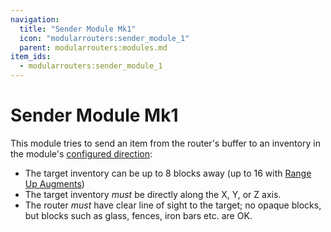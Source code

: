```yaml
---
navigation:
  title: "Sender Module Mk1"
  icon: "modularrouters:sender_module_1"
  parent: modularrouters:modules.md
item_ids:
  - modularrouters:sender_module_1
---
```


# Sender Module Mk1

This module tries to send an item from the router's buffer to an inventory in the module's [configured direction](../modules.md#direction):
- The target inventory can be up to 8 blocks away (up to 16 with [Range Up Augments](../range_up.md))
- The target inventory *must* be directly along the X, Y, or Z axis.
- The router *must* have clear line of sight to the target; no opaque blocks, but blocks such as glass, fences, iron bars etc. are OK.



<Recipe id="modularrouters:sender_module_1" />

<Recipe id="modularrouters:sender_module_1_alt" />

